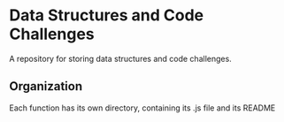 # Data Structures and Code Challenges
A repository for storing data structures and code challenges.

## Organization
Each function has its own directory, containing its .js file and its README